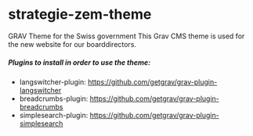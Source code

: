 # strategie-zem-theme
GRAV Theme for the Swiss government
This Grav CMS theme is used for the new website for our boarddirectors.

##### Plugins to install in order to use the theme:

- langswitcher-plugin: https://github.com/getgrav/grav-plugin-langswitcher
- breadcrumbs-plugin: https://github.com/getgrav/grav-plugin-breadcrumbs
- simplesearch-plugin: https://github.com/getgrav/grav-plugin-simplesearch
